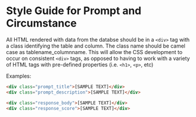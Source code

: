 Style Guide for Prompt and Circumstance
=======================================

All HTML rendered with data from the databse should be in a `<div>` tag with a class identifying the table and column.  The class name should be camel case as tablename_columnname.  This will allow the CSS development to occur on consistent `<div>` tags, as opposed to having to work with a variety of HTML tags with pre-defined properties (i.e. `<h1>`, `<p>`, etc)

Examples:
```html
<div class="prompt_title">[SAMPLE TEXT]</div>
<div class="prompt_description">[SAMPLE TEXT]</div>

<div class="response_body">[SAMPLE TEXT]</div>
<div class="response_score">[SAMPLE TEXT]</div>
```





